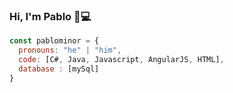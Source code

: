 ### Hi, I'm Pablo 👋💻

```js
const pablominor = {
  pronouns: "he" | "him",
  code: [C#, Java, Javascript, AngularJS, HTML],
  database : [mySql]
}


```


<!--
**pablominor/pablominor** is a ✨ _special_ ✨ repository because its `README.md` (this file) appears on your GitHub profile.

Here are some ideas to get you started:

- 🔭 I’m currently working on ...
- 🌱 I’m currently learning ...
- 👯 I’m looking to collaborate on ...
- 🤔 I’m looking for help with ...
- 💬 Ask me about ...
- 📫 How to reach me: ...
- 😄 Pronouns: ...
- ⚡ Fun fact: ...
-->
